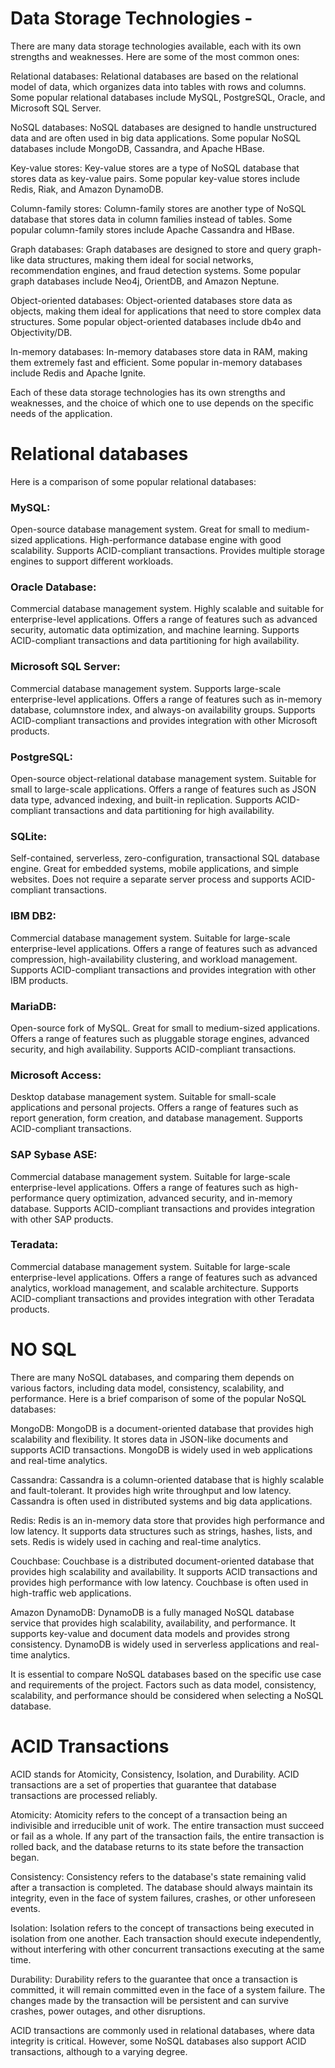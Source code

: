 # Data Storage Technologies - 

There are many data storage technologies available, each with its own strengths and weaknesses. Here are some of the most common ones:

Relational databases: Relational databases are based on the relational model of data, which organizes data into tables with rows and columns. Some popular relational databases include MySQL, PostgreSQL, Oracle, and Microsoft SQL Server.

NoSQL databases: NoSQL databases are designed to handle unstructured data and are often used in big data applications. Some popular NoSQL databases include MongoDB, Cassandra, and Apache HBase.

Key-value stores: Key-value stores are a type of NoSQL database that stores data as key-value pairs. Some popular key-value stores include Redis, Riak, and Amazon DynamoDB.

Column-family stores: Column-family stores are another type of NoSQL database that stores data in column families instead of tables. Some popular column-family stores include Apache Cassandra and HBase.

Graph databases: Graph databases are designed to store and query graph-like data structures, making them ideal for social networks, recommendation engines, and fraud detection systems. Some popular graph databases include Neo4j, OrientDB, and Amazon Neptune.

Object-oriented databases: Object-oriented databases store data as objects, making them ideal for applications that need to store complex data structures. Some popular object-oriented databases include db4o and Objectivity/DB.

In-memory databases: In-memory databases store data in RAM, making them extremely fast and efficient. Some popular in-memory databases include Redis and Apache Ignite.

Each of these data storage technologies has its own strengths and weaknesses, and the choice of which one to use depends on the specific needs of the application.


# Relational databases

Here is a comparison of some popular relational databases:

### MySQL:
Open-source database management system.
Great for small to medium-sized applications.
High-performance database engine with good scalability.
Supports ACID-compliant transactions.
Provides multiple storage engines to support different workloads.

### Oracle Database:
Commercial database management system.
Highly scalable and suitable for enterprise-level applications.
Offers a range of features such as advanced security, automatic data optimization, and machine learning.
Supports ACID-compliant transactions and data partitioning for high availability.

### Microsoft SQL Server:
Commercial database management system.
Supports large-scale enterprise-level applications.
Offers a range of features such as in-memory database, columnstore index, and always-on availability groups.
Supports ACID-compliant transactions and provides integration with other Microsoft products.

### PostgreSQL:
Open-source object-relational database management system.
Suitable for small to large-scale applications.
Offers a range of features such as JSON data type, advanced indexing, and built-in replication.
Supports ACID-compliant transactions and data partitioning for high availability.

### SQLite:
Self-contained, serverless, zero-configuration, transactional SQL database engine.
Great for embedded systems, mobile applications, and simple websites.
Does not require a separate server process and supports ACID-compliant transactions.

### IBM DB2:
Commercial database management system.
Suitable for large-scale enterprise-level applications.
Offers a range of features such as advanced compression, high-availability clustering, and workload management.
Supports ACID-compliant transactions and provides integration with other IBM products.

### MariaDB:
Open-source fork of MySQL.
Great for small to medium-sized applications.
Offers a range of features such as pluggable storage engines, advanced security, and high availability.
Supports ACID-compliant transactions.

### Microsoft Access:
Desktop database management system.
Suitable for small-scale applications and personal projects.
Offers a range of features such as report generation, form creation, and database management.
Supports ACID-compliant transactions.

### SAP Sybase ASE:
Commercial database management system.
Suitable for large-scale enterprise-level applications.
Offers a range of features such as high-performance query optimization, advanced security, and in-memory database.
Supports ACID-compliant transactions and provides integration with other SAP products.

### Teradata:
Commercial database management system.
Suitable for large-scale enterprise-level applications.
Offers a range of features such as advanced analytics, workload management, and scalable architecture.
Supports ACID-compliant transactions and provides integration with other Teradata products.


# NO SQL

There are many NoSQL databases, and comparing them depends on various factors, including data model, consistency, scalability, and performance. Here is a brief comparison of some of the popular NoSQL databases:

MongoDB: MongoDB is a document-oriented database that provides high scalability and flexibility. It stores data in JSON-like documents and supports ACID transactions. MongoDB is widely used in web applications and real-time analytics.

Cassandra: Cassandra is a column-oriented database that is highly scalable and fault-tolerant. It provides high write throughput and low latency. Cassandra is often used in distributed systems and big data applications.

Redis: Redis is an in-memory data store that provides high performance and low latency. It supports data structures such as strings, hashes, lists, and sets. Redis is widely used in caching and real-time analytics.

Couchbase: Couchbase is a distributed document-oriented database that provides high scalability and availability. It supports ACID transactions and provides high performance with low latency. Couchbase is often used in high-traffic web applications.

Amazon DynamoDB: DynamoDB is a fully managed NoSQL database service that provides high scalability, availability, and performance. It supports key-value and document data models and provides strong consistency. DynamoDB is widely used in serverless applications and real-time analytics.

It is essential to compare NoSQL databases based on the specific use case and requirements of the project. Factors such as data model, consistency, scalability, and performance should be considered when selecting a NoSQL database.

# ACID Transactions

ACID stands for Atomicity, Consistency, Isolation, and Durability. ACID transactions are a set of properties that guarantee that database transactions are processed reliably.

Atomicity: Atomicity refers to the concept of a transaction being an indivisible and irreducible unit of work. The entire transaction must succeed or fail as a whole. If any part of the transaction fails, the entire transaction is rolled back, and the database returns to its state before the transaction began.

Consistency: Consistency refers to the database's state remaining valid after a transaction is completed. The database should always maintain its integrity, even in the face of system failures, crashes, or other unforeseen events.

Isolation: Isolation refers to the concept of transactions being executed in isolation from one another. Each transaction should execute independently, without interfering with other concurrent transactions executing at the same time.

Durability: Durability refers to the guarantee that once a transaction is committed, it will remain committed even in the face of a system failure. The changes made by the transaction will be persistent and can survive crashes, power outages, and other disruptions.

ACID transactions are commonly used in relational databases, where data integrity is critical. However, some NoSQL databases also support ACID transactions, although to a varying degree.